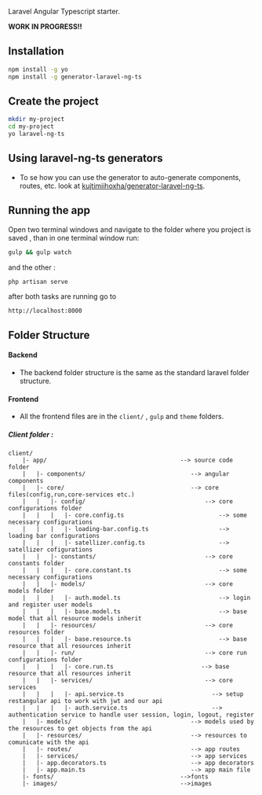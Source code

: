 Laravel Angular Typescript starter.

**WORK IN PROGRESS!!**
## Installation
``` bash
npm install -g yo
npm install -g generator-laravel-ng-ts
 ```
## Create the project 
```bash
mkdir my-project
cd my-project
yo laravel-ng-ts
```
## Using laravel-ng-ts generators
- To se how you can use the generator to auto-generate components, routes, etc. look at
 [kujtimiihoxha/generator-laravel-ng-ts](https://github.com/kujtimiihoxha/generator-laravel-ng-ts).
## Running the app
Open two terminal windows and navigate to the folder where you 
project is saved , than in one terminal window run:
```bash
gulp && gulp watch
```
and the other : 
```bash
php artisan serve
```

after both tasks are running go to 
```
http://localhost:8000
```
## Folder Structure 

#### Backend

- The backend folder structure is the same as the standard laravel folder structure.

#### Frontend

- All the frontend files are in the  ```client/``` , ```gulp``` and ```theme``` folders.

##### Client folder :

```
client/
    |- app/                                      --> source code folder
    |   |- components/                              --> angular components
    |   |- core/                                    --> core files(config,run,core-services etc.)
    |   |   |- config/                                  --> core configurations folder
    |   |   |   |- core.config.ts                           --> some necessary configurations
    |   |   |   |- loading-bar.config.ts                    --> loading bar configurations
    |   |   |   |- satellizer.config.ts                     --> satellizer cofigurations
    |   |   |- constants/                               --> core constants folder
    |   |   |   |- core.constant.ts                         --> some necessary configurations
    |   |   |- models/                                  --> core models folder
    |   |   |   |- auth.model.ts                            --> login and register user models
    |   |   |   |- base.model.ts                            --> base model that all resource models inherit
    |   |   |- resources/                               --> core resources folder
    |   |   |   |- base.resource.ts                         --> base resource that all resources inherit
    |   |   |- run/                                     --> core run configurations folder
    |   |   |   |- core.run.ts                         --> base resource that all resources inherit
    |   |   |- services/                                --> core services
    |   |   |   |- api.service.ts                         --> setup restangular api to work with jwt and our api
    |   |   |   |- auth.service.ts                        --> authentication service to handle user session, login, logout, register
    |   |- models/                                  --> models used by the resources to get objects from the api
    |   |- resources/                               --> resources to comunicate with the api
    |   |- routes/                                  --> app routes
    |   |- services/                                --> app services
    |   |- app.decorators.ts                        --> app decorators
    |   |- app.main.ts                              --> app main file
    |- fonts/                                    -->fonts
    |- images/                                   -->images
```

